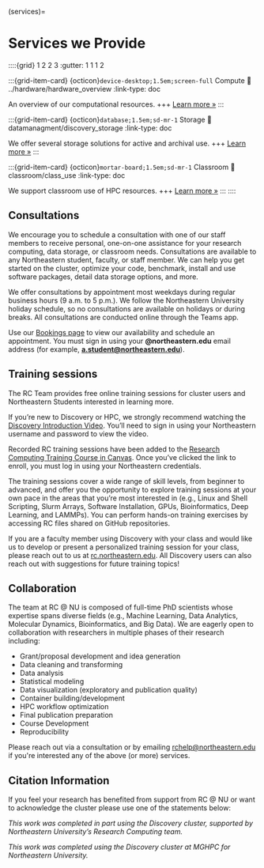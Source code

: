 (services)=
# Services we Provide

::::{grid} 1 2 2 3
:gutter: 1 1 1 2

:::{grid-item-card} {octicon}`device-desktop;1.5em;screen-full` Compute
:link: ../hardware/hardware_overview
:link-type: doc

An overview of our computational resources.
+++
[Learn more »](../hardware/hardware_overview)
:::

:::{grid-item-card} {octicon}`database;1.5em;sd-mr-1` Storage
:link: datamanagment/discovery_storage
:link-type: doc

We offer several storage solutions for active and archival use.
+++
[Learn more »](datamanagment/discovery_storage)
:::

:::{grid-item-card} {octicon}`mortar-board;1.5em;sd-mr-1` Classroom
:link: classroom/class_use
:link-type: doc

We support classroom use of HPC resources.
+++
[Learn more »](classroom/class_use)
:::
::::

## Consultations

We encourage you to schedule a consultation with one of our staff members to receive personal, one-on-one assistance for your research computing, data storage, or classroom needs. Consultations are available to any Northeastern student, faculty, or staff member. We can help you get started on the cluster, optimize your code, benchmark, install and use software packages, detail data storage options, and more.

We offer consultations by appointment most weekdays during regular business hours (9 a.m. to 5 p.m.). We follow the Northeastern University holiday schedule, so no consultations are available on holidays or during breaks. All consultations are conducted online through the Teams app.

Use our [Bookings page](https://rc.northeastern.edu/support/consulting/) to view our availability and schedule an appointment. You must sign in using your **@northeastern.edu** email address (for example, **[a.student@northeastern.edu](mailto:a.student@northeastern.edu)**).


## Training sessions

The RC Team provides free online training sessions for cluster users and Northeastern Students interested in learning more.

If you’re new to Discovery or HPC, we strongly recommend watching the [Discovery Introduction Video](https://www.linkedin.com/checkpoint/enterprise/login/74653650?pathWildcard=74653650&application=learning&redirect=https%3A%2F%2Fwww%2Elinkedin%2Ecom%2Flearning%2Fcontent%2F1139340%3Fu%3D74653650).  You’ll need to sign in using your Northeastern username and password to view the video.

Recorded RC training sessions have been added to the [Research Computing Training Course in Canvas](https://northeastern.instructure.com/enroll/LNNCHN). Once you’ve clicked the link to enroll, you must log in using your Northeastern credentials.

The training sessions cover a wide range of skill levels, from beginner to advanced, and offer you the opportunity to explore training sessions at your own pace in the areas that you’re most interested in (e.g., Linux and Shell Scripting, Slurm Arrays, Software Installation, GPUs, Bioinformatics, Deep Learning, and LAMMPs). You can perform hands-on training exercises by accessing RC files shared on GitHub repositories.

If you are a faculty member using Discovery with your class and would like us to develop or present a personalized training session for your class, please reach out to us at [rc.northeastern.edu](https://nam12.safelinks.protection.outlook.com/?url=https%3A%2F%2Frc.northeastern.edu%2F&data=04%7C01%7Ct.ketchem%40NORTHEASTERN.EDU%7C0df6c43eab514b8a96c708da141e534c%7Ca8eec281aaa34daeac9b9a398b9215e7%7C0%7C0%7C637844417724461490%7CUnknown%7CTWFpbGZsb3d8eyJWIjoiMC4wLjAwMDAiLCJQIjoiV2luMzIiLCJBTiI6Ik1haWwiLCJXVCI6Mn0%3D%7C3000&sdata=KAEsJGBJg%2FwhHoPdAb%2B4JkkraL385D4mxEufV9AAi30%3D&reserved=0). All Discovery users can also reach out with suggestions for future training topics!

## Collaboration

The team at RC @ NU is composed of full-time PhD scientists whose expertise spans diverse fields (e.g., Machine Learning, Data Analytics, Molecular Dynamics, Bioinformatics, and Big Data). We are eagerly open to collaboration with researchers in multiple phases of their research including:

- Grant/proposal development and idea generation
- Data cleaning and transforming
- Data analysis
- Statistical modeling
- Data visualization (exploratory and publication quality)
- Container building/development
- HPC workflow optimization
- Final publication preparation
- Course Development
- Reproducibility

Please reach out via a consultation or by emailing rchelp@northeastern.edu if you're interested any of the above (or more) services.

## Citation Information

If you feel your research has benefited from support from RC @ NU or want to acknowledge the cluster please use one of the statements below:

*This work was completed in part using the Discovery cluster, supported by Northeastern University’s Research Computing team.*

*This work was completed using the Discovery cluster at MGHPC for Northeastern University.*

